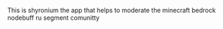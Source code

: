 This is shyronium the app that helps to moderate the minecraft bedrock nodebuff ru segment comunitty
